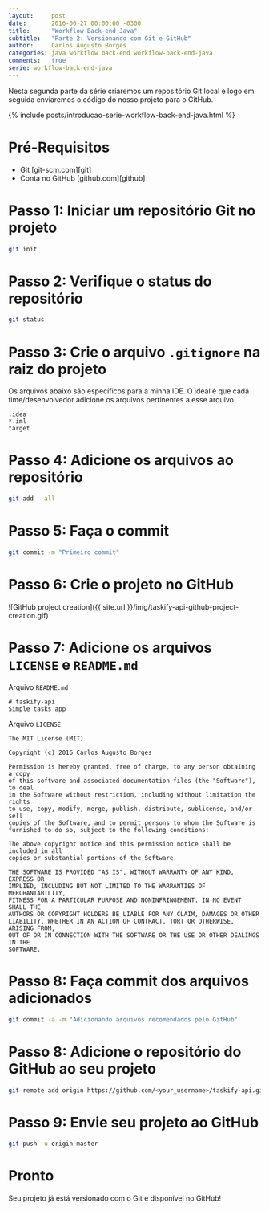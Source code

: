 ```yaml
---
layout:     post
date:       2016-06-27 00:00:00 -0300
title:      "Workflow Back-end Java"
subtitle:   "Parte 2: Versionando com Git e GitHub"
author:     Carlos Augusto Borges
categories: java workflow back-end workflow-back-end-java
comments:   true
serie: workflow-back-end-java
---
```


Nesta segunda parte da série criaremos um repositório Git local e logo em seguida enviaremos o código do nosso projeto para o GitHub.

{% include posts/introducao-serie-workflow-back-end-java.html %}

# Pré-Requisitos

* Git [git-scm.com][git]
* Conta no GitHub [github.com][github]

# Passo 1: Iniciar um repositório Git no projeto

```bash
git init
```

# Passo 2: Verifique o status do repositório

```bash
git status
```

# Passo 3: Crie o arquivo `.gitignore` na raiz do projeto

Os arquivos abaixo são específicos para a minha IDE. O ideal é que cada
time/desenvolvedor adicione os arquivos pertinentes a esse arquivo.

```
.idea
*.iml
target
```

# Passo 4: Adicione os arquivos ao repositório

```bash
git add --all
```

# Passo 5: Faça o commit

```bash
git commit -m "Primeiro commit"
```

# Passo 6: Crie o projeto no GitHub

![GitHub project creation]({{ site.url }}/img/taskify-api-github-project-creation.gif)

# Passo 7: Adicione os arquivos `LICENSE` e `README.md`

Arquivo `README.md`

```
# taskify-api
Simple tasks app
```

Arquivo `LICENSE`

```
The MIT License (MIT)

Copyright (c) 2016 Carlos Augusto Borges

Permission is hereby granted, free of charge, to any person obtaining a copy
of this software and associated documentation files (the "Software"), to deal
in the Software without restriction, including without limitation the rights
to use, copy, modify, merge, publish, distribute, sublicense, and/or sell
copies of the Software, and to permit persons to whom the Software is
furnished to do so, subject to the following conditions:

The above copyright notice and this permission notice shall be included in all
copies or substantial portions of the Software.

THE SOFTWARE IS PROVIDED "AS IS", WITHOUT WARRANTY OF ANY KIND, EXPRESS OR
IMPLIED, INCLUDING BUT NOT LIMITED TO THE WARRANTIES OF MERCHANTABILITY,
FITNESS FOR A PARTICULAR PURPOSE AND NONINFRINGEMENT. IN NO EVENT SHALL THE
AUTHORS OR COPYRIGHT HOLDERS BE LIABLE FOR ANY CLAIM, DAMAGES OR OTHER
LIABILITY, WHETHER IN AN ACTION OF CONTRACT, TORT OR OTHERWISE, ARISING FROM,
OUT OF OR IN CONNECTION WITH THE SOFTWARE OR THE USE OR OTHER DEALINGS IN THE
SOFTWARE.
```

# Passo 8: Faça commit dos arquivos adicionados

```bash
git commit -a -m "Adicionando arquivos recomendados pelo GitHub"
```

# Passo 8: Adicione o repositório do GitHub ao seu projeto

```bash
git remote add origin https://github.com/<your_username>/taskify-api.git
```

# Passo 9: Envie seu projeto ao GitHub

```bash
git push -u origin master
```

# Pronto

Seu projeto já está versionado com o Git e disponível no GitHub!

